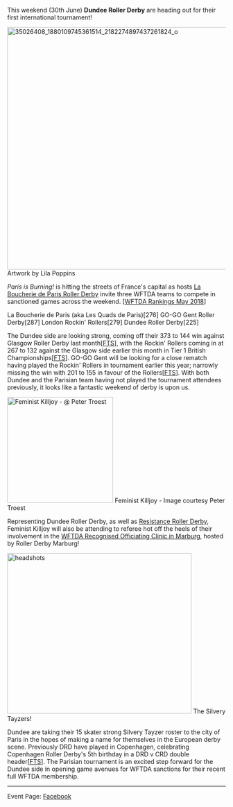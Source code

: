 <html><body><p>This weekend (30th June) <strong>Dundee Roller Derby</strong> are heading out for their first international tournament!

<img class="alignnone size-full wp-image-26923" src="/2018/06/35026408_1880109745361514_2182274897437261824_o.jpg" alt="35026408_1880109745361514_2182274897437261824_o" width="1055" height="559"> Artwork by Lila Poppins

<em>Paris is Burning!</em> is hitting the streets of France's capital as hosts <a href="http://www.laboucheriedeparis.com/" target="_blank" rel="noopener">La Boucherie de Paris Roller Derby</a> invite three WFTDA teams to compete in sanctioned games across the weekend. [<a href="https://wftda.com/rankings-may-31-2018/" target="_blank" rel="noopener">WFTDA Rankings May 2018</a>]

La Boucherie de Paris (aka Les Quads de Paris)[276]
GO-GO Gent Roller Derby[287]
London Rockin' Rollers[279]
Dundee Roller Derby[225]

The Dundee side are looking strong, coming off their 373 to 144 win against Glasgow Roller Derby last month[<a href="http://flattrackstats.com/bouts/101336" target="_blank" rel="noopener">FTS</a>], with the Rockin' Rollers coming in at 267 to 132 against the Glasgow side earlier this month in Tier 1 British Championships[<a href="http://flattrackstats.com/bouts/99761" target="_blank" rel="noopener">FTS</a>]. GO-GO Gent will be looking for a close rematch having played the Rockin' Rollers in tournament earlier this year; narrowly missing the win with 201 to 155 in favour of the Rollers[<a href="http://flattrackstats.com/bouts/100250" target="_blank" rel="noopener">FTS</a>]. With both Dundee and the Parisian team having not played the tournament attendees previously, it looks like a fantastic weekend of derby is upon us.

<img class="  wp-image-26936 aligncenter" src="https://www.scottishrollerderbyblog.com/2018/06/feminist-killjoy-peter-troest.jpg?w=300" alt="Feminist Killjoy - @ Peter Troest" width="244" height="244"> Feminist Killjoy - Image courtesy Peter Troest

Representing Dundee Roller Derby, as well as <a href="https://www.facebook.com/ResistanceRDG/" target="_blank" rel="noopener">Resistance Roller Derby</a>, Feminist Killjoy will also be attending to referee hot off the heels of their involvement in the <a href="https://www.facebook.com/events/297187537481887/" target="_blank" rel="noopener">WFTDA Recognised Officiating Clinic in Marburg</a>, hosted by Roller Derby Marburg!

<img class="  wp-image-26935 aligncenter" src="/2018/06/headshots.png" alt="headshots" width="425" height="370"> The Silvery Tayzers!

Dundee are taking their 15 skater strong Silvery Tayzer roster to the city of Paris in the hopes of making a name for themselves in the European derby scene. Previously DRD have played in Copenhagen, celebrating Copenhagen Roller Derby's 5th birthday in a DRD v CRD double header[<a href="http://flattrackstats.com/bouts/96660">FTS</a>]. The Parisian tournament is an excited step forward for the Dundee side in opening game avenues for WFTDA sanctions for their recent full WFTDA membership.

</p><hr>

Event Page: <a href="https://www.facebook.com/events/203472333711192/" target="_blank" rel="noopener">Facebook</a></body></html>
